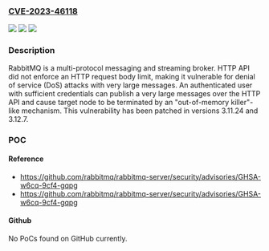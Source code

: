 ### [CVE-2023-46118](https://cve.mitre.org/cgi-bin/cvename.cgi?name=CVE-2023-46118)
![](https://img.shields.io/static/v1?label=Product&message=rabbitmq-server&color=blue)
![](https://img.shields.io/static/v1?label=Version&message=%3D%20%3C%203.12.7%20&color=brighgreen)
![](https://img.shields.io/static/v1?label=Vulnerability&message=CWE-400%3A%20Uncontrolled%20Resource%20Consumption&color=brighgreen)

### Description

RabbitMQ is a multi-protocol messaging and streaming broker. HTTP API did not enforce an HTTP request body limit, making it vulnerable for denial of service (DoS) attacks with very large messages. An authenticated user with sufficient credentials can publish a very large messages over the HTTP API and cause target node to be terminated by an "out-of-memory killer"-like mechanism. This vulnerability has been patched in versions 3.11.24 and 3.12.7.

### POC

#### Reference
- https://github.com/rabbitmq/rabbitmq-server/security/advisories/GHSA-w6cq-9cf4-gqpg
- https://github.com/rabbitmq/rabbitmq-server/security/advisories/GHSA-w6cq-9cf4-gqpg

#### Github
No PoCs found on GitHub currently.

